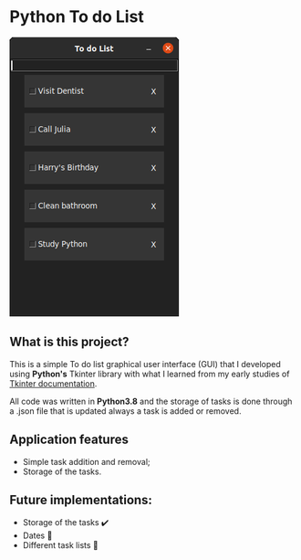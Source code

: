 # Python To do List
<img src="https://raw.githubusercontent.com/SalazarLucas/Python3_to_do_GUI/master/images/to_do_list_0.1.png" alt="Application image">

## What is this project?
This is a simple To do list graphical user interface (GUI) that I developed using **Python's** Tkinter library with what I learned from my early studies of [Tkinter documentation](https://tkdocs.com/tutorial/index.html).

All code was written in **Python3.8** and the storage of tasks is done through a .json file that is updated always a task is added or removed.

## Application features
 - Simple task addition and removal;
 - Storage of the tasks.

## Future implementations:
- Storage of the tasks ✔️
- Dates 🚧
- Different task lists 🚧
